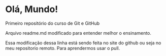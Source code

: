 # Olá, Mundo!
 Primeiro repositório do curso de Git e GitHub

Arquivo readme.md modificado para entender melhor o ensinamento.

Essa modificação dessa linha está sendo feita no site do github ou seja no meu repositorio remoto. Para aprendermos usar o pull.